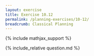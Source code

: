 ```yaml
---
layout: exercise
title: Exercise 10.12
permalink: /planning-exercises/10-12/
breadcrumb: Classical Planning
---
```


{% include mathjax_support %}

<div><i class="arrow-up" data-chapter="planning-exercises" data-exercise="ex_12" data-rating="0"></i></div>
{% include_relative question.md %}
